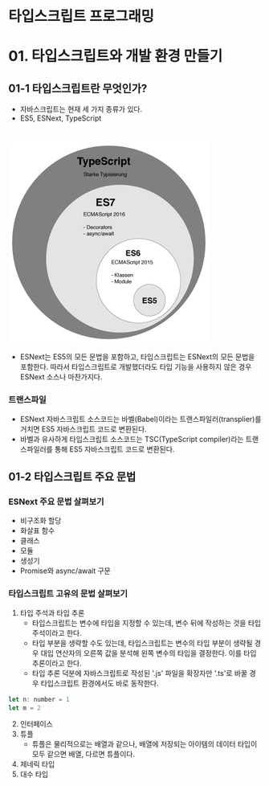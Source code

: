 # 타입스크립트 프로그래밍
# 01. 타입스크립트와 개발 환경 만들기
## 01-1 타입스크립트란 무엇인가?
- 자바스크립트는 현재 세 가지 종류가 있다.
- ES5, ESNext, TypeScript
#
![screen1](img/screen1.png)
- ESNext는 ES5의 모든 문법을 포함하고, 타입스크립트는 ESNext의 모든 문법을 포함한다. 따라서 타입스크립트로 개발했더라도 타입 기능을 사용하지 않은 경우 ESNext 소스나 마찬가지다.
### 트랜스파일
- ESNext 자바스크립트 소스코드는 바벨(Babel)이라는 트랜스파일러(transplier)를 거치면 ES5 자바스크립트 코드로 변환된다. 
- 바벨과 유사하게 타입스크립트 소스코드는 TSC(TypeScript compiler)라는 트랜스파일러를 통해 ES5 자바스크립트 코드로 변환된다.

## 01-2 타입스크립트 주요 문법
### ESNext 주요 문법 살펴보기
- 비구조화 할당
- 화살표 함수
- 클래스
- 모듈
- 생성기
- Promise와 async/await 구문

### 타입스크립트 고유의 문법 살펴보기
1. 타입 주석과 타입 추론
   - 타입스크립트는 변수에 타입을 지정할 수 있는데, 변수 뒤에 작성하는 것을 타입 주석이라고 한다.
   - 타입 부분을 생략할 수도 있는데, 타입스크립트는 변수의 타입 부분이 생략될 경우 대입 연산자의 오른쪽 값을 분석해 왼쪽 변수의 타입을 결정한다. 이를 타입 추론이라고 한다.
   - 타입 추론 덕분에 자바스크립트로 작성된 '.js' 파일을 확장자만 '.ts'로 바꿀 경우 타입스크립트 환경에서도 바로 동작한다.
```javascript
let n: number = 1
let m = 2
```
2. 인터페이스
3. 튜플
   - 튜플은 물리적으로는 배열과 같으나, 배열에 저장되는 아이템의 데이터 타입이 모두 같으면 배열, 다르면 튜플이다.
4. 제네릭 타입
5. 대수 타입